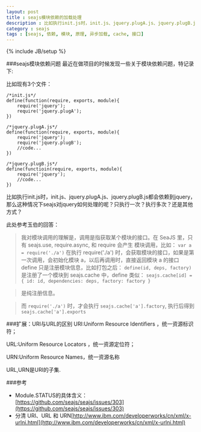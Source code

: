 ```yaml
---
layout: post
title : seajs模块依赖的加载处理
description : 比如执行init.js时，init.js、jquery.plugA.js、jquery.plugB.js都会依赖到jquery，那么这种情况下seajs对jquery如何处理的呢？只执行一次？执行多次？还是其他方式？
category : seajs
tags : [seajs, 依赖, 模块, 原理, 异步加载, cache, 接口]
---
```

{% include JB/setup %}

###seajs模块依赖问题
最近在做项目的时候发现一些关于模块依赖问题，特记录下:

比如现有3个文件：

	/*init.js*/
	define(function(require, exports, module){
		require('jquery');
		require('jquery.plugA');
	})
	
	/*jquery.plugA.js*/
	define(function(require, exports, module){
		require('jquery');
		require('jquery.plugB');
		//code...
	})
	
	/*jquery.plugB.js*/
	define(functioin(require, exports, module){
		require('jquery');
		//code...
	})


比如执行init.js时，init.js、jquery.plugA.js、jquery.plugB.js都会依赖到jquery，那么这种情况下seajs对jquery如何处理的呢？只执行一次？执行多次？还是其他方式？

此处参考玉伯的回答：
>我对模块调用的理解是，调用是指获取某个模块的接口。在 SeaJS 里，只有 seajs.use, require.async, 和 require 会产生
模块调用，比如：
<code>var a = require('./a')</code>
在执行 require('./a') 时，会获取模块的接口，如果是第一次调用，会初始化模块 a，以后再调用时，直接返回模块 a 的接口
define 只是注册模块信息，比如打包之后：
<code>define(id, deps, factory)</code>
是注册了一个模块到 seajs.cache 中，define 类似：
<code>seajs.cache[id] = { id: id, dependencies: deps, factory: factory }</code>

>是纯注册信息。

>而 <code>require('./a')</code> 时，才会执行 <code>seajs.cache['a'].factory</code>, 执行后得到 <code>seajs.cache['a'].exports</code>

>


###扩展：URI与URL的区别
URI:Uniform Resource Identifiers ，统一资源标识符；

URL:Uniform Resource Locators ，统一资源定位符；

URN:Uniform Resource Names，统一资源名称

URL,URN是URI的子集.

###参考
- Module.STATUS的具体含义：[https://github.com/seajs/seajs/issues/303](https://github.com/seajs/seajs/issues/303)
- 分清 URI、URL 和 URN[http://www.ibm.com/developerworks/cn/xml/x-urlni.html](http://www.ibm.com/developerworks/cn/xml/x-urlni.html)